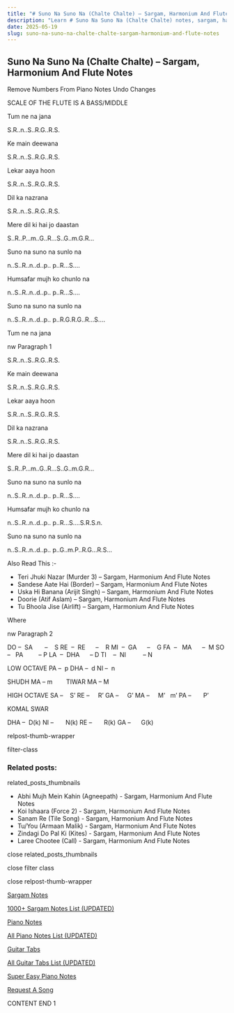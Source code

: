 ```yaml
---
title: "# Suno Na Suno Na (Chalte Chalte) – Sargam, Harmonium And Flute Notes"
description: "Learn # Suno Na Suno Na (Chalte Chalte) notes, sargam, harmonium notations and flute notes. Easy step-by-step tutorial for beginners."
date: 2025-05-19
slug: suno-na-suno-na-chalte-chalte-sargam-harmonium-and-flute-notes
---
```


## Suno Na Suno Na (Chalte Chalte) – Sargam, Harmonium And Flute Notes

Remove Numbers From Piano Notes
Undo Changes

SCALE OF THE FLUTE IS A BASS/MIDDLE

Tum ne na jana

S.R..n..S..R.G..R.S.

Ke main deewana

S.R..n..S..R.G..R.S.

Lekar aaya hoon

S.R..n..S..R.G..R.S.

Dil ka nazrana

S.R..n..S..R.G..R.S.

Mere dil ki hai jo daastan

S..R..P…m..G..R…S..G..m.G.R…

Suno na suno na sunlo na

n..S..R..n..d..p.. p..R…S….

Humsafar mujh ko chunlo na

n..S..R..n..d..p.. p..R…S….

Suno na suno na sunlo na

n..S..R..n..d..p.. p..R.G.R.G..R…S….

Tum ne na jana

nw Paragraph 1

S.R..n..S..R.G..R.S.

Ke main deewana

S.R..n..S..R.G..R.S.

Lekar aaya hoon

S.R..n..S..R.G..R.S.

Dil ka nazrana

S.R..n..S..R.G..R.S.

Mere dil ki hai jo daastan

S..R..P…m..G..R…S..G..m.G.R…

Suno na suno na sunlo na

n..S..R..n..d..p.. p..R…S….

Humsafar mujh ko chunlo na

n..S..R..n..d..p.. p..R…S….S.R.S.n.

Suno na suno na sunlo na

n..S..R..n..d..p.. p..G..m.P..R.G…R.S…

Also Read This :-

* Teri Jhuki Nazar (Murder 3) – Sargam, Harmonium And Flute Notes
* Sandese Aate Hai (Border) – Sargam, Harmonium And Flute Notes
* Uska Hi Banana (Arijit Singh) – Sargam, Harmonium And Flute Notes
* Doorie (Atif Aslam) – Sargam, Harmonium And Flute Notes
* Tu Bhoola Jise (Airlift) – Sargam, Harmonium And Flute Notes

Where

nw Paragraph 2

DO –  SA       –    S
RE  –  RE      –    R
MI  –  GA      –    G
FA  –   MA      –  M
SO  –   PA         – P
LA  –  DHA      – D
TI    –  NI          – N

LOW OCTAVE
PA –  p
DHA –  d
NI –  n

SHUDH MA – m        TIWAR MA – M

HIGH OCTAVE
SA –    S’
RE –     R’
GA –     G’
MA –     M’   m’
PA –       P’

KOMAL SWAR

DHA –  D(k)
NI –       N(k)
RE –       R(k)
GA –      G(k)

relpost-thumb-wrapper

filter-class

### Related posts:

related_posts_thumbnails

* Abhi Mujh Mein Kahin (Agneepath) - Sargam, Harmonium And Flute Notes
* Koi Ishaara (Force 2) - Sargam, Harmonium And Flute Notes
* Sanam Re (Tile Song) - Sargam, Harmonium And Flute Notes
* Tu/You (Armaan Malik) - Sargam, Harmonium And Flute Notes
* Zindagi Do Pal Ki (Kites) - Sargam, Harmonium And Flute Notes
* Laree Chootee (Call) - Sargam, Harmonium And Flute Notes

close related_posts_thumbnails

close filter class

close relpost-thumb-wrapper

[Sargam Notes](https://www.notationsworld.com/sargam-notes.html)

[1000+ Sargam Notes List (UPDATED)](https://www.notationsworld.com/all-songs-list-sargam-notes.html)

[Piano Notes](https://www.notationsworld.com/piano-notes.html)

[All Piano Notes List (UPDATED)](https://www.notationsworld.com/all-songs-list-piano-notes.html)

[Guitar Tabs](https://www.notationsworld.com/guitar-tabs.html)

[All Guitar Tabs List (UPDATED)](https://www.notationsworld.com/all-songs-list-guitar-tabs.html)

[Super Easy Piano Notes](https://studywall.in/)

[Request A Song](https://www.notationsworld.com/request-a-song.html)

CONTENT END 1

